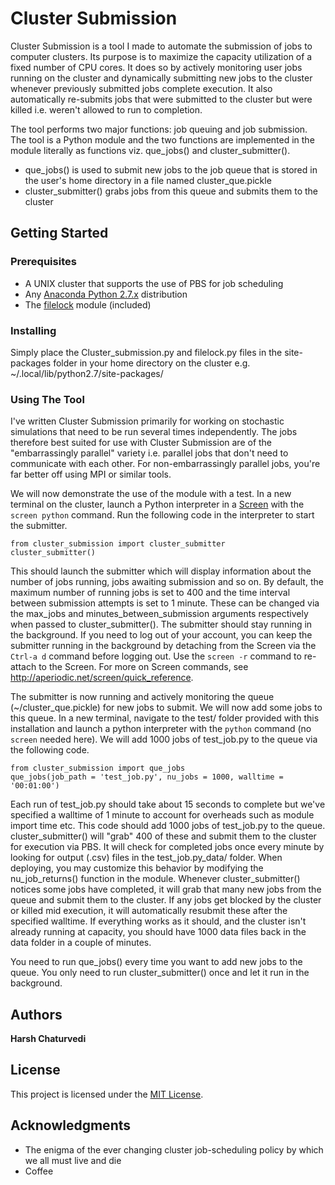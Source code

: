 # Cluster Submission

Cluster Submission is a tool I made to automate the submission of jobs to computer clusters. Its purpose is to maximize the capacity utilization of a fixed number of CPU cores. It does so by actively monitoring user jobs running on the cluster and dynamically submitting new jobs to the cluster whenever previously submitted jobs complete execution. It also automatically re-submits jobs that were submitted to the cluster but were killed i.e. weren't allowed to run to completion.

The tool performs two major functions: job queuing and job submission. The tool is a Python module and the two functions are implemented in the module literally as functions viz. que_jobs() and cluster_submitter().
- que_jobs() is used to submit new jobs to the job queue that is stored in the user's home directory in a file named cluster_que.pickle
- cluster_submitter() grabs jobs from this queue and submits them to the cluster


## Getting Started

### Prerequisites

- A UNIX cluster that supports the use of PBS for job scheduling
- Any [Anaconda Python 2.7.x](https://www.continuum.io/downloads) distribution
- The [filelock](https://pypi.python.org/pypi/filelock) module (included)

### Installing

Simply place the Cluster_submission.py and filelock.py files in the site-packages folder in your home directory on the cluster e.g. ~/.local/lib/python2.7/site-packages/

### Using The Tool

I've written Cluster Submission primarily for working on stochastic simulations that need to be run several times independently. The jobs therefore best suited for use with Cluster Submission are of the "embarrassingly parallel" variety i.e. parallel jobs that don't need to communicate with each other. For non-embarrassingly parallel jobs, you're far better off using MPI or similar tools.

We will now demonstrate the use of the module with a test. In a new terminal on the cluster, launch a Python interpreter in a [Screen](https://www.gnu.org/software/screen/) with the <code>screen python</code> command. Run the following code in the interpreter to start the submitter.

```
from cluster_submission import cluster_submitter
cluster_submitter()
```

This should launch the submitter which will display information about the number of jobs running, jobs awaiting submission and so on. By default, the maximum number of running jobs is set to 400 and the time interval between submission attempts is set to 1 minute. These can be changed via the max_jobs and minutes_between_submission arguments respectively when passed to cluster_submitter(). The submitter should stay running in the background. If you need to log out of your account, you can keep the submitter running in the background by detaching from the Screen via the <code>Ctrl-a d</code> command before logging out. Use the <code>screen -r</code> command to re-attach to the Screen. For more on Screen commands, see http://aperiodic.net/screen/quick_reference.

The submitter is now running and actively monitoring the queue (~/cluster_que.pickle) for new jobs to submit. We will now add some jobs to this queue. In a new terminal, navigate to the test/ folder provided with this installation and launch a python interpreter with the <code>python</code> command (no <code>screen</code> needed here). We will add 1000 jobs of test_job.py to the queue via the following code.

```
from cluster_submission import que_jobs
que_jobs(job_path = 'test_job.py', nu_jobs = 1000, walltime = '00:01:00')
```

Each run of test_job.py should take about 15 seconds to complete but we've specified a walltime of 1 minute to account for overheads such as module import time etc. This code should add 1000 jobs of test_job.py to the queue. cluster_submitter() will "grab" 400 of these and submit them to the cluster for execution via PBS. It will check for completed jobs once every minute by looking for output (.csv) files in the test_job.py_data/ folder. When deploying, you may customize this behavior by modifying the nu_job_returns() function in the module. Whenever cluster_submitter() notices some jobs have completed, it will grab that many new jobs from the queue and submit them to the cluster. If any jobs get blocked by the cluster or killed mid execution, it will automatically resubmit these after the specified walltime. If everything works as it should, and the cluster isn't already running at capacity, you should have 1000 data files back in the data folder in a couple of minutes.

You need to run que_jobs() every time you want to add new jobs to the queue. You only need to run cluster_submitter() once and let it run in the background.


## Authors
**Harsh Chaturvedi**


## License

This project is licensed under the [MIT License](LICENSE.txt).


## Acknowledgments
- The enigma of the ever changing cluster job-scheduling policy by which we all must live and die
- Coffee
